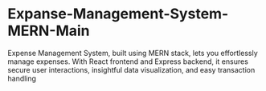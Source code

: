 # Expanse-Management-System-MERN-Main
Expense Management System, built using MERN stack, lets you effortlessly manage expenses. With React frontend and Express backend, it ensures secure user interactions, insightful data visualization, and easy transaction handling
